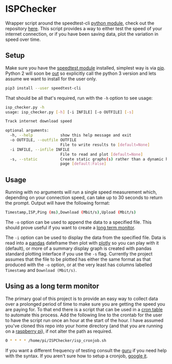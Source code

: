 # ISPChecker

Wrapper script around the speedtest-cli [python module](https://pypi.org/project/speedtest-cli/), check out the repository [here](https://github.com/sivel/speedtest-cli).
This script provides a way to either test the speed of your internet connection, or if you have been saving data, plot the variation in speed over time.



## Setup

Make sure you have the [speedtest module](https://pypi.org/project/speedtest-cli/) installed, simplest way is via [pip](https://packaging.python.org/tutorials/installing-packages/#installing-from-pypi).
Python 2 will soon be [out](https://pythonclock.org/) so explicitly call the python 3 version and lets assume we want to install for the user only.

```bash
pip3 install --user speedtest-cli
```

That should be all that's required, run with the ```-h``` option to see usage:

```bash
isp_checker.py -h
usage: isp_checker.py [-h] [-i INFILE] [-o OUTFILE] [-s]

Track internet download speed

optional arguments:
  -h, --help            show this help message and exit
  -o OUTFILE, --outfile OUTFILE
                        File to write results to [default=None]
  -i INFILE, --infile INFILE
                        File to read and plot [default=None]
  -s, --static          Create static graphs(s) rather than a dynamic html
                        page [default:False]
```

## Usage

Running with no arguments will run a single speed measurement which, depending on your connection speed, can take up to 30 seconds to return the prompt.
Output will have the following format:

```bash
Timestamp,ISP,Ping (ms),Download (Mbit/s),Upload (Mbit/s)
```

The ```-o``` option can be used to append the data to a specified file.
This should prove useful if you want to create a [long term monitor](#using-as-a-long-term-monitor).

The ```-i``` option can be used to display the data from the specified file.
Data is read into a [pandas](https://pandas.pydata.org/) dateframe then plot with [plotly](https://plot.ly/python/) so you can play with it (default), or more of a summary display graph is created with pandas standard plotting interface if you use the ```-s``` flag.
Currently the project assumes that the file to be plotted has either the same format as that produced with the ```-o``` option, or at the very least has columns labelled ```Timestamp``` and ```Download (Mbit/s)```.

## Using as a long term monitor

The primary goal of this project is to provide an easy way to collect data over a prolonged period of time to make sure you are getting the speed you are paying for.
To that end there is a script that can be used in a [cron table](https://en.wikipedia.org/wiki/Cron) to automate this process.
Add the following line to the crontab for the user to have the script run once an hour at the start of the hour.
I have assumed you've cloned this repo into your home directory (and that you are running on a [raspberry pi](https://www.raspberrypi.org/)), if not alter the path as required.

```bash
0 * * * * /home/pi/ISPChecker/isp_cronjob.sh
```
If you want a different frequency of testing consult the [guru](https://crontab.guru/) if you need help with the syntax.
If you aren't sure how to setup a cronjob, [google it](https://askubuntu.com/questions/2368/how-do-i-set-up-a-cron-job).
